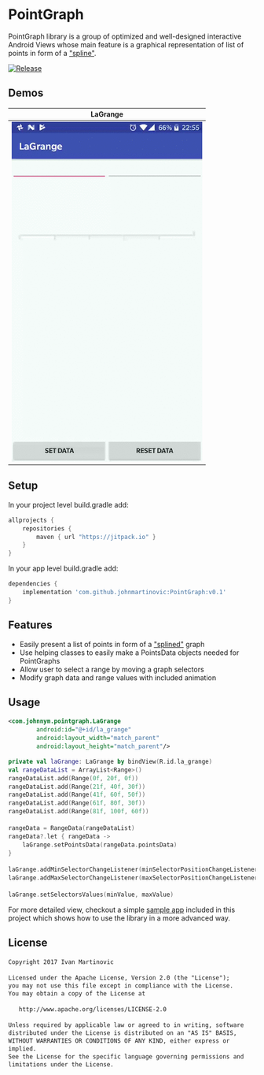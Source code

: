 # PointGraph

PointGraph library is a group of optimized and well-designed interactive Android Views whose main feature is a graphical representation of list of points in form of a ["spline"](https://en.wikipedia.org/wiki/Spline_(mathematics)).

[![Release](https://jitpack.io/v/User/Repo.svg)](https://jitpack.io/#johnmartinovic/PointGraph)


## Demos
| LaGrange                    |
|:---------------------------:|
|![](assets/Demo_LaGrange.gif)|



## Setup

In your project level build.gradle add:
```groovy
allprojects {
    repositories {
        maven { url "https://jitpack.io" }
    }
}       
```

In your app level build.gradle add:
```groovy
dependencies {
    implementation 'com.github.johnmartinovic:PointGraph:v0.1'
}      
```

## Features
- Easily present a list of points in form of a ["splined"](https://en.wikipedia.org/wiki/Spline_(mathematics)) graph
- Use helping classes to easily make a PointsData objects needed for PointGraphs
- Allow user to select a range by moving a graph selectors
- Modify graph data and range values with included animation

## Usage
```xml
<com.johnnym.pointgraph.LaGrange
        android:id="@+id/la_grange"
        android:layout_width="match_parent"
        android:layout_height="match_parent"/>
```

```kotlin
private val laGrange: LaGrange by bindView(R.id.la_grange)
val rangeDataList = ArrayList<Range>()
rangeDataList.add(Range(0f, 20f, 0f))
rangeDataList.add(Range(21f, 40f, 30f))
rangeDataList.add(Range(41f, 60f, 50f))
rangeDataList.add(Range(61f, 80f, 30f))
rangeDataList.add(Range(81f, 100f, 60f))

rangeData = RangeData(rangeDataList)
rangeData?.let { rangeData ->
    laGrange.setPointsData(rangeData.pointsData)
}

laGrange.addMinSelectorChangeListener(minSelectorPositionChangeListener)
laGrange.addMaxSelectorChangeListener(maxSelectorPositionChangeListener)
        
laGrange.setSelectorsValues(minValue, maxValue)
```

For more detailed view, checkout a simple [sample app](https://github.com/johnmartinovic/PointGraph/tree/master/sample) included in this project which shows how to use the library in a more advanced way.

License
--------

    Copyright 2017 Ivan Martinovic

    Licensed under the Apache License, Version 2.0 (the "License");
    you may not use this file except in compliance with the License.
    You may obtain a copy of the License at

       http://www.apache.org/licenses/LICENSE-2.0

    Unless required by applicable law or agreed to in writing, software
    distributed under the License is distributed on an "AS IS" BASIS,
    WITHOUT WARRANTIES OR CONDITIONS OF ANY KIND, either express or implied.
    See the License for the specific language governing permissions and
    limitations under the License.